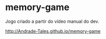 # memory-game
Jogo criado a partir do vídeo manual do dev.

http://Andrade-Tales.github.io/memory-game
